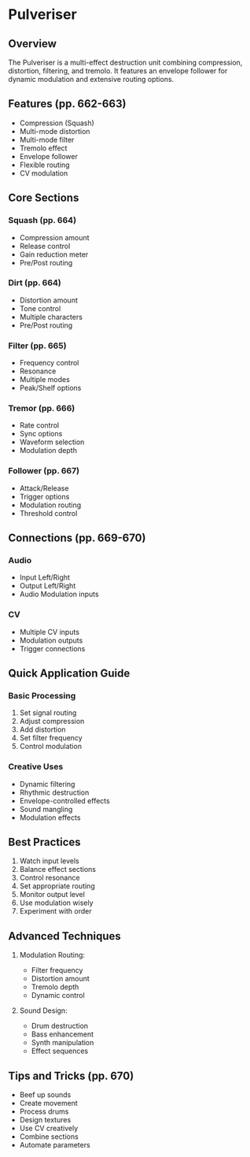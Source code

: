 # Pulveriser

## Overview
The Pulveriser is a multi-effect destruction unit combining compression, distortion, filtering, and tremolo. It features an envelope follower for dynamic modulation and extensive routing options.

## Features (pp. 662-663)
- Compression (Squash)
- Multi-mode distortion
- Multi-mode filter
- Tremolo effect
- Envelope follower
- Flexible routing
- CV modulation

## Core Sections

### Squash (pp. 664)
- Compression amount
- Release control
- Gain reduction meter
- Pre/Post routing

### Dirt (pp. 664)
- Distortion amount
- Tone control
- Multiple characters
- Pre/Post routing

### Filter (pp. 665)
- Frequency control
- Resonance
- Multiple modes
- Peak/Shelf options

### Tremor (pp. 666)
- Rate control
- Sync options
- Waveform selection
- Modulation depth

### Follower (pp. 667)
- Attack/Release
- Trigger options
- Modulation routing
- Threshold control

## Connections (pp. 669-670)

### Audio
- Input Left/Right
- Output Left/Right
- Audio Modulation inputs

### CV
- Multiple CV inputs
- Modulation outputs
- Trigger connections

## Quick Application Guide

### Basic Processing
1. Set signal routing
2. Adjust compression
3. Add distortion
4. Set filter frequency
5. Control modulation

### Creative Uses
- Dynamic filtering
- Rhythmic destruction
- Envelope-controlled effects
- Sound mangling
- Modulation effects

## Best Practices
1. Watch input levels
2. Balance effect sections
3. Control resonance
4. Set appropriate routing
5. Monitor output level
6. Use modulation wisely
7. Experiment with order

## Advanced Techniques
1. Modulation Routing:
   - Filter frequency
   - Distortion amount
   - Tremolo depth
   - Dynamic control

2. Sound Design:
   - Drum destruction
   - Bass enhancement
   - Synth manipulation
   - Effect sequences

## Tips and Tricks (pp. 670)
- Beef up sounds
- Create movement
- Process drums
- Design textures
- Use CV creatively
- Combine sections
- Automate parameters 